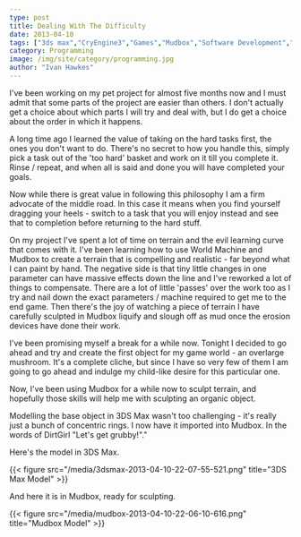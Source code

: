 ```yaml
---
type: post
title: Dealing With The Difficulty
date: 2013-04-10
tags: ["3ds max","CryEngine3","Games","Mudbox","Software Development","Terrain","world building","World Machine"]
category: Programming
image: /img/site/category/programming.jpg
author: "Ivan Hawkes"
---
```


I've been working on my pet project for almost five months now and I must admit that some parts of the project are easier than others. I don't actually get a choice about which parts I will try and deal with, but I do get a choice about the order in which it happens.<!--more-->

A long time ago I learned the value of taking on the hard tasks first, the ones you don't want to do. There's no secret to how you handle this, simply pick a task out of the 'too hard' basket and work on it till you complete it. Rinse / repeat, and when all is said and done you will have completed your goals.

Now while there is great value in following this philosophy I am a firm advocate of the middle road. In this case it means when you find yourself dragging your heels - switch to a task that you will enjoy instead and see that to completion before returning to the hard stuff.

On my project I've spent a lot of time on terrain and the evil learning curve that comes with it. I've been learning how to use World Machine and Mudbox to create a terrain that is compelling and realistic - far beyond what I can paint by hand. The negative side is that tiny little changes in one parameter can have massive effects down the line and I've reworked a lot of things to compensate. There are a lot of little 'passes' over the work too as I try and nail down the exact parameters / machine required to get me to the end game. Then there's the joy of watching a piece of terrain I have carefully sculpted in Mudbox liquify and slough off as mud once the erosion devices have done their work.

I've been promising myself a break for a while now. Tonight I decided to go ahead and try and create the first object for my game world - an overlarge mushroom. It's a complete cliche, but since I have so very few of them I am going to go ahead and indulge my child-like desire for this particular one.

Now, I've been using Mudbox for a while now to sculpt terrain, and hopefully those skills will help me with sculpting an organic object.

Modelling the base object in 3DS Max wasn't too challenging - it's really just a bunch of concentric rings. I now have it imported into Mudbox. In the words of DirtGirl "Let's get grubby!"."

Here's the model in 3DS Max.

{{< figure src="/media/3dsmax-2013-04-10-22-07-55-521.png" title="3DS Max Model" >}}

And here it is in Mudbox, ready for sculpting.

{{< figure src="/media/mudbox-2013-04-10-22-06-10-616.png" title="Mudbox Model" >}}
